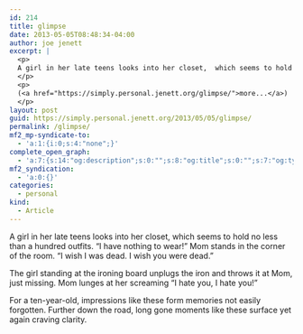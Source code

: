 ```yaml
---
id: 214
title: glimpse
date: 2013-05-05T08:48:34-04:00
author: joe jenett
excerpt: |
  <p>
  A girl in her late teens looks into her closet,  which seems to hold no less than a hundred outfits. "I have nothing to wear!" Mom stands in the corner of the room. "I wish I was dead. I wish you were dead."
  </p>
  <p>
  (<a href="https://simply.personal.jenett.org/glimpse/">more...</a>)
  </p>
layout: post
guid: https://simply.personal.jenett.org/2013/05/05/glimpse/
permalink: /glimpse/
mf2_mp-syndicate-to:
  - 'a:1:{i:0;s:4:"none";}'
complete_open_graph:
  - 'a:7:{s:14:"og:description";s:0:"";s:8:"og:title";s:0:"";s:7:"og:type";s:0:"";s:12:"twitter:card";s:7:"summary";s:15:"twitter:creator";s:0:"";s:19:"twitter:description";s:0:"";s:8:"og:image";s:0:"";}'
mf2_syndication:
  - 'a:0:{}'
categories:
  - personal
kind:
  - Article
---
```

A girl in her late teens looks into her closet, which seems to hold no less than a hundred outfits. &#8220;I have nothing to wear!&#8221; Mom stands in the corner of the room. &#8220;I wish I was dead. I wish you were dead.&#8221; 

The girl standing at the ironing board unplugs the iron and throws it at Mom, just missing. Mom lunges at her screaming &#8220;I hate you, I hate you!&#8221; 

For a ten-year-old, impressions like these form memories not easily forgotten. Further down the road, long gone moments like these surface yet again craving clarity.